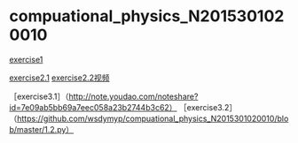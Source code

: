 # compuational_physics_N2015301020010
[exercise1](https://github.com/wsdymyp/compuational_physics_N2015301020010/blob/master/Exercise1)

[exercise2.1](https://github.com/wsdymyp/compuational_physics_N2015301020010/blob/master/Exercise1)
[exercise2.2视频](https://github.com/wsdymyp/compuational_physics_N2015301020010/blob/master/2.mov)

［exercise3.1］（http://note.youdao.com/noteshare?id=7e09ab5bb69a7eec058a23b2744b3c62）
［exercise3.2］（https://github.com/wsdymyp/compuational_physics_N2015301020010/blob/master/1.2.py）
